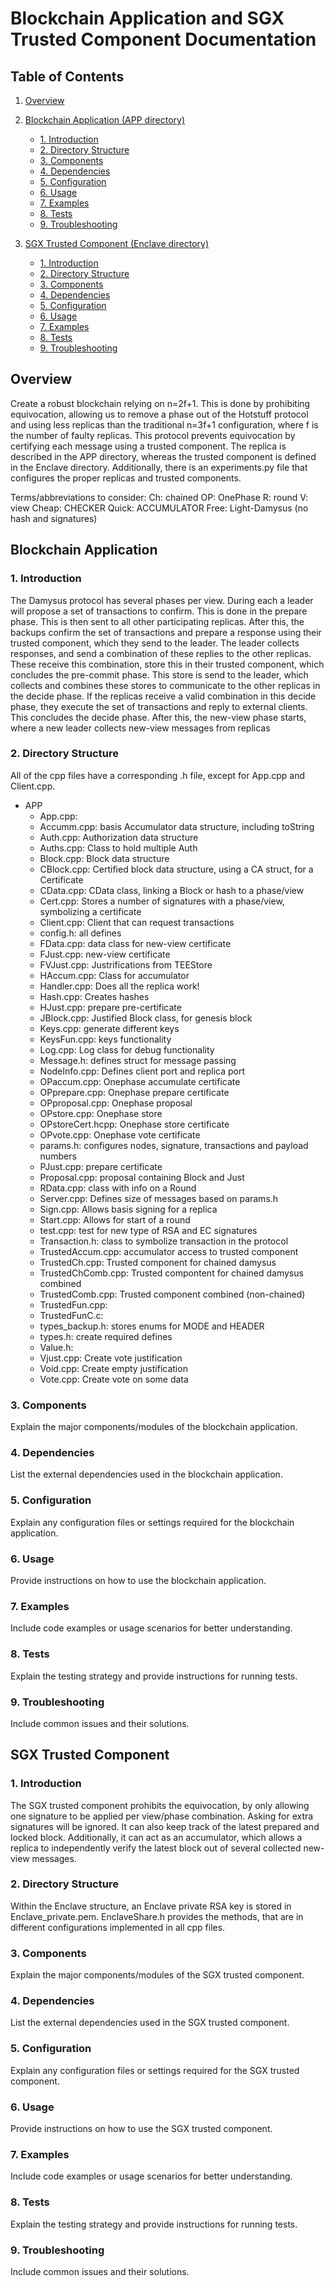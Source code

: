 # Blockchain Application and SGX Trusted Component Documentation

## Table of Contents

1. [Overview](#overview)
2. [Blockchain Application (APP directory)](#blockchain-application)
   - [1. Introduction](#1-introduction)
   - [2. Directory Structure](#2-directory-structure)
   - [3. Components](#3-components)
   - [4. Dependencies](#4-dependencies)
   - [5. Configuration](#5-configuration)
   - [6. Usage](#6-usage)
   - [7. Examples](#7-examples)
   - [8. Tests](#8-tests)
   - [9. Troubleshooting](#9-troubleshooting)

3. [SGX Trusted Component (Enclave directory)](#sgx-trusted-component)
   - [1. Introduction](#1-introduction-1)
   - [2. Directory Structure](#2-directory-structure-1)
   - [3. Components](#3-components-1)
   - [4. Dependencies](#4-dependencies-1)
   - [5. Configuration](#5-configuration-1)
   - [6. Usage](#6-usage-1)
   - [7. Examples](#7-examples-1)
   - [8. Tests](#8-tests-1)
   - [9. Troubleshooting](#9-troubleshooting-1)

## Overview

Create a robust blockchain relying on n=2f+1. This is done by prohibiting equivocation, allowing us to remove a phase out of the Hotstuff protocol and using less replicas than the traditional n=3f+1 configuration, where f is the number of faulty replicas. This protocol prevents equivocation by certifying each message using a trusted component. The replica is described in the APP directory, whereas the trusted component is defined in the Enclave directory. Additionally, there is an experiments.py file that configures the proper replicas and trusted components.

Terms/abbreviations to consider:
Ch: chained
OP: OnePhase
R: round
V: view
Cheap: CHECKER
Quick: ACCUMULATOR
Free: Light-Damysus (no hash and signatures)


## Blockchain Application

### 1. Introduction

The Damysus protocol has several phases per view. During each a leader will propose a set of transactions to confirm. This is done in the prepare phase. This is then sent to all other participating replicas. After this, the backups confirm the set of transactions and prepare a response using their trusted component, which they send to the leader. The leader collects responses, and send a combination of these replies to the other replicas. These receive this combination, store this in their trusted component, which concludes the pre-commit phase. This store is send to the leader, which collects and combines these stores to communicate to the other replicas in the decide phase. If the replicas receive a valid combination in this decide phase, they execute the set of transactions and reply to external clients. This concludes the decide phase. After this, the new-view phase starts, where a new leader collects new-view messages from replicas

### 2. Directory Structure

All of the cpp files have a corresponding .h file, except for App.cpp and Client.cpp.
- APP
    - App.cpp:
    - Accumm.cpp: basis Accumulator data structure, including toString
    - Auth.cpp: Authorization data structure
    - Auths.cpp: Class to hold multiple Auth
    - Block.cpp: Block data structure
    - CBlock.cpp: Certified block data structure, using a CA struct, for a Certificate
    - CData.cpp: CData class, linking a Block or hash to a phase/view
    - Cert.cpp: Stores a number of signatures with a phase/view, symbolizing a certificate
    - Client.cpp: Client that can request transactions
    - config.h: all defines
    - FData.cpp: data class for new-view certificate
    - FJust.cpp: new-view certificate
    - FVJust.cpp: Justrifications from TEEStore
    - HAccum.cpp: Class for accumulator
    - Handler.cpp: Does all the replica work!
    - Hash.cpp: Creates hashes
    - HJust.cpp: prepare pre-certificate 
    - JBlock.cpp: Justified Block class,  for genesis block
    - Keys.cpp: generate different keys
    - KeysFun.cpp: keys functionality
    - Log.cpp: Log class for debug functionality
    - Message.h: defines struct for message passing
    - NodeInfo.cpp: Defines client port and replica port
    - OPaccum.cpp: Onephase accumulate certificate
    - OPprepare.cpp: Onephase prepare certificate
    - OPproposal.cpp: Onephase proposal 
    - OPstore.cpp: Onephase store
    - OPstoreCert.hcpp: Onephase store certificate 
    - OPvote.cpp: Onephase vote certificate
    - params.h: configures nodes, signature, transactions and payload numbers
    - PJust.cpp: prepare certificate
    - Proposal.cpp: proposal containing Block and Just
    - RData.cpp: class with info on a Round
    - Server.cpp: Defines size of messages based on params.h
    - Sign.cpp: Allows basis signing for a replica
    - Start.cpp: Allows for start of a round
    - test.cpp: test for new type of RSA and EC signatures
    - Transaction.h: class to symbolize transaction in the protocol
    - TrustedAccum.cpp: accumulator access to trusted component
    - TrustedCh.cpp: Trusted component for chained damysus
    - TrustedChComb.cpp: Trusted compontent for chained damysus combined
    - TrustedComb.cpp: Trusted component combined (non-chained)
    - TrustedFun.cpp:
    - TrustedFunC.c:
    - types_backup.h: stores enums for MODE and HEADER
    - types.h: create required defines
    - Value.h:
    - Vjust.cpp: Create vote justification
    - Void.cpp: Create empty justification
    - Vote.cpp: Create vote on some data

### 3. Components

Explain the major components/modules of the blockchain application.

### 4. Dependencies

List the external dependencies used in the blockchain application.

### 5. Configuration

Explain any configuration files or settings required for the blockchain application.

### 6. Usage

Provide instructions on how to use the blockchain application.

### 7. Examples

Include code examples or usage scenarios for better understanding.

### 8. Tests

Explain the testing strategy and provide instructions for running tests.

### 9. Troubleshooting

Include common issues and their solutions.

## SGX Trusted Component

### 1. Introduction

The SGX trusted component prohibits the equivocation, by only allowing one signature to be applied per view/phase combination. Asking for extra signatures will be ignored. It can also keep track of the latest prepared and locked block. Additionally, it can act as an accumulator, which allows a replica to independently verify the latest block out of several collected new-view messages. 

### 2. Directory Structure

Within the Enclave structure, an Enclave private RSA key is stored in Enclave_private.pem. EnclaveShare.h provides the methods, that are in different configurations implemented in all cpp files. 


### 3. Components

Explain the major components/modules of the SGX trusted component.

### 4. Dependencies

List the external dependencies used in the SGX trusted component.

### 5. Configuration

Explain any configuration files or settings required for the SGX trusted component.

### 6. Usage

Provide instructions on how to use the SGX trusted component.

### 7. Examples

Include code examples or usage scenarios for better understanding.

### 8. Tests

Explain the testing strategy and provide instructions for running tests.

### 9. Troubleshooting

Include common issues and their solutions.

